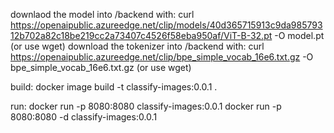 downlaod the model into /backend with:
curl https://openaipublic.azureedge.net/clip/models/40d365715913c9da98579312b702a82c18be219cc2a73407c4526f58eba950af/ViT-B-32.pt -O model.pt
(or use wget)
download the tokenizer into /backend with:
curl https://openaipublic.azureedge.net/clip/bpe_simple_vocab_16e6.txt.gz -O bpe_simple_vocab_16e6.txt.gz
(or use wget)

build:
docker image build -t classify-images:0.0.1 .

run:
docker run -p 8080:8080 classify-images:0.0.1
docker run -p 8080:8080 -d classify-images:0.0.1



